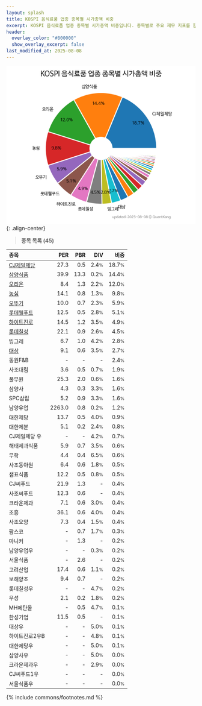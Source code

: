 ```yaml
---
layout: splash
title: KOSPI 음식료품 업종 종목별 시가총액 비중
excerpt: KOSPI 음식료품 업종 종목별 시가총액 비중입니다. 종목별로 주요 재무 지표를 함께 표시합니다.
header:
  overlay_color: "#800000"
  show_overlay_excerpt: false
last_modified_at: 2025-08-08
---
```



![KOSPI 음식료품 업종 종목별 시가총액 비중](/stats/sector/images/kospi_업종_음식료품_종목.png){: .align-center}


> **종목 목록 (45)**<a id="list"></a>

| **종목** | **PER** | **PBR** | **DIV** | **비중** |
| :------- | ------: | ------: | ------: | -------: |
| [CJ제일제당](/097950/) | 27.3 | 0.5 | 2.4<small>%</small> | 18.7<small>%</small> |
| [삼양식품](/003230/) | 39.9 | 13.3 | 0.2<small>%</small> | 14.4<small>%</small> |
| [오리온](/271560/) | 8.4 | 1.3 | 2.2<small>%</small> | 12.0<small>%</small> |
| [농심](/004370/) | 14.1 | 0.8 | 1.3<small>%</small> | 9.8<small>%</small> |
| [오뚜기](/007310/) | 10.0 | 0.7 | 2.3<small>%</small> | 5.9<small>%</small> |
| [롯데웰푸드](/280360/) | 12.5 | 0.5 | 2.8<small>%</small> | 5.1<small>%</small> |
| [하이트진로](/000080/) | 14.5 | 1.2 | 3.5<small>%</small> | 4.9<small>%</small> |
| [롯데칠성](/005300/) | 22.1 | 0.9 | 2.6<small>%</small> | 4.5<small>%</small> |
| 빙그레 | 6.7 | 1.0 | 4.2<small>%</small> | 2.8<small>%</small> |
| [대상](/001680/) | 9.1 | 0.6 | 3.5<small>%</small> | 2.7<small>%</small> |
| 동원F&B | - | - | - | 2.4<small>%</small> |
| 사조대림 | 3.6 | 0.5 | 0.7<small>%</small> | 1.9<small>%</small> |
| 풀무원 | 25.3 | 2.0 | 0.6<small>%</small> | 1.6<small>%</small> |
| 삼양사 | 4.3 | 0.3 | 3.3<small>%</small> | 1.6<small>%</small> |
| SPC삼립 | 5.2 | 0.9 | 3.3<small>%</small> | 1.6<small>%</small> |
| 남양유업 | 2263.0 | 0.8 | 0.2<small>%</small> | 1.2<small>%</small> |
| 대한제당 | 13.7 | 0.5 | 4.0<small>%</small> | 0.9<small>%</small> |
| 대한제분 | 5.1 | 0.2 | 2.4<small>%</small> | 0.8<small>%</small> |
| CJ제일제당 우 | - | - | 4.2<small>%</small> | 0.7<small>%</small> |
| 해태제과식품 | 5.9 | 0.7 | 3.5<small>%</small> | 0.6<small>%</small> |
| 무학 | 4.4 | 0.4 | 6.5<small>%</small> | 0.6<small>%</small> |
| 사조동아원 | 6.4 | 0.6 | 1.8<small>%</small> | 0.5<small>%</small> |
| 샘표식품 | 12.2 | 0.5 | 0.8<small>%</small> | 0.5<small>%</small> |
| CJ씨푸드 | 21.9 | 1.3 | - | 0.4<small>%</small> |
| 사조씨푸드 | 12.3 | 0.6 | - | 0.4<small>%</small> |
| 크라운제과 | 7.1 | 0.6 | 3.0<small>%</small> | 0.4<small>%</small> |
| 조흥 | 36.1 | 0.6 | 4.0<small>%</small> | 0.4<small>%</small> |
| 사조오양 | 7.3 | 0.4 | 1.5<small>%</small> | 0.4<small>%</small> |
| 팜스코 | - | 0.7 | 1.7<small>%</small> | 0.3<small>%</small> |
| 마니커 | - | 1.3 | - | 0.2<small>%</small> |
| 남양유업우 | - | - | 0.3<small>%</small> | 0.2<small>%</small> |
| 서울식품 | - | 2.6 | - | 0.2<small>%</small> |
| 고려산업 | 17.4 | 0.6 | 1.1<small>%</small> | 0.2<small>%</small> |
| 보해양조 | 9.4 | 0.7 | - | 0.2<small>%</small> |
| 롯데칠성우 | - | - | 4.7<small>%</small> | 0.2<small>%</small> |
| 우성 | 2.1 | 0.2 | 1.8<small>%</small> | 0.2<small>%</small> |
| MH에탄올 | - | 0.5 | 4.7<small>%</small> | 0.1<small>%</small> |
| 한성기업 | 11.5 | 0.5 | - | 0.1<small>%</small> |
| 대상우 | - | - | 5.0<small>%</small> | 0.1<small>%</small> |
| 하이트진로2우B | - | - | 4.8<small>%</small> | 0.1<small>%</small> |
| 대한제당우 | - | - | 5.0<small>%</small> | 0.1<small>%</small> |
| 삼양사우 | - | - | 5.0<small>%</small> | 0.0<small>%</small> |
| 크라운제과우 | - | - | 2.9<small>%</small> | 0.0<small>%</small> |
| CJ씨푸드1우 | - | - | - | 0.0<small>%</small> |
| 서울식품우 | - | - | - | 0.0<small>%</small> |

{% include commons/footnotes.md %}